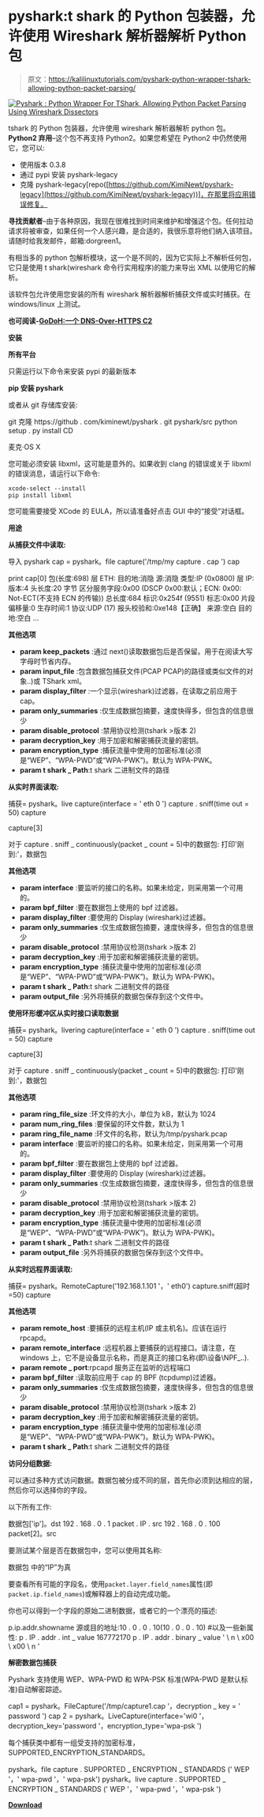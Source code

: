 # pyshark:t shark 的 Python 包装器，允许使用 Wireshark 解析器解析 Python 包

> 原文：<https://kalilinuxtutorials.com/pyshark-python-wrapper-tshark-allowing-python-packet-parsing/>

[![Pyshark : Python Wrapper For TShark, Allowing Python Packet Parsing Using Wireshark Dissectors](img/0aa94099fa8521e6a194fce53978d26f.png "Pyshark : Python Wrapper For TShark, Allowing Python Packet Parsing Using Wireshark Dissectors")](https://1.bp.blogspot.com/-hy1YnCW1xWw/XV6Vx-Yg3nI/AAAAAAAACHM/vdjTkqu0ICIOjaisP2P2cFnrxMFkh1UfQCLcBGAs/s1600/wireshark.png)

tshark 的 Python 包装器，允许使用 wireshark 解析器解析 python 包。 **Python2 弃用**–这个包不再支持 Python2。如果您希望在 Python2 中仍然使用它，您可以:

*   使用版本 0.3.8
*   通过 pypi 安装 pyshark-legacy
*   克隆 pyshark-legacy[repo([https://github.com/KimiNewt/pyshark-legacy](https://github.com/KimiNewt/pyshark-legacy))]，在那里将应用错误修复。

**寻找贡献者**–由于各种原因，我现在很难找到时间来维护和增强这个包。任何拉动请求将被审查，如果任何一个人感兴趣，是合适的，我很乐意将他们纳入该项目。请随时给我发邮件，邮箱:dorgreen1。

有相当多的 python 包解析模块，这一个是不同的，因为它实际上不解析任何包，它只是使用 t shark(wireshark 命令行实用程序)的能力来导出 XML 以使用它的解析。

该软件包允许使用您安装的所有 wireshark 解析器解析捕获文件或实时捕获。在 windows/linux 上测试。

**也可阅读-[GoDoH:一个 DNS-Over-HTTPS C2](https://kalilinuxtutorials.com/godoh-dns-over-https/)**

**安装**

**所有平台**

只需运行以下命令来安装 pypi 的最新版本

**pip 安装 pyshark**

或者从 git 存储库安装:

git 克隆 https://github . com/kiminewt/pyshark . git
pyshark/src
python setup . py install CD

麦克·OS X

您可能必须安装 libxml，这可能是意外的。如果收到 clang 的错误或关于 libxml 的错误消息，请运行以下命令:

```
xcode-select --install
pip install libxml
```

您可能需要接受 XCode 的 EULA，所以请准备好点击 GUI 中的“接受”对话框。

**用途**

**从捕获文件中读取:**

导入 pyshark
cap = pyshark。file capture('/tmp/my capture . cap ')
cap

print cap[0]
包(长度:698)
层 ETH:
目的地:消隐
源:消隐
类型:IP (0x0800)
层 IP:
版本:4
头长度:20 字节
区分服务字段:0x00 (DSCP 0x00:默认；ECN: 0x00: Not-ECT(不支持 ECN 的传输))
总长度:684
标识:0x254f (9551)
标志:0x00
片段偏移量:0
生存时间:1
协议:UDP (17)
报头校验和:0xe148【正确】
来源:空白
目的地:空白
…

**其他选项**

*   **param keep_packets** :通过 next()读取数据包后是否保留。用于在阅读大写字母时节省内存。
*   **param input_file** :包含数据包捕获文件(PCAP PCAP)的路径或类似文件的对象..)或 TShark xml。
*   **param display_filter** :一个显示(wireshark)过滤器，在读取之前应用于 cap。
*   **param only_summaries** :仅生成数据包摘要，速度快得多，但包含的信息很少
*   **param disable_protocol** :禁用协议检测(tshark >版本 2)
*   **param decryption_key** :用于加密和解密捕获流量的密钥。
*   **param encryption_type** :捕获流量中使用的加密标准(必须是“WEP”、“WPA-PWD”或“WPA-PWK”)。默认为 WPA-PWK。
*   **param t shark _ Path**:t shark 二进制文件的路径

**从实时界面读取:**

捕获= pyshark。live capture(interface = ' eth 0 ')
capture . sniff(time out = 50)
capture

capture[3]

对于 capture . sniff _ continuously(packet _ count = 5)中的数据包:
打印'刚到:'，数据包

**其他选项**

*   **param interface** :要监听的接口的名称。如果未给定，则采用第一个可用的。
*   **param bpf_filter** :要在数据包上使用的 bpf 过滤器。
*   **param display_filter** :要使用的 Display (wireshark)过滤器。
*   **param only_summaries** :仅生成数据包摘要，速度快得多，但包含的信息很少
*   **param disable_protocol** :禁用协议检测(tshark >版本 2)
*   **param decryption_key** :用于加密和解密捕获流量的密钥。
*   **param encryption_type** :捕获流量中使用的加密标准(必须是“WEP”、“WPA-PWD”或“WPA-PWK”)。默认为 WPA-PWK)。
*   **param t shark _ Path**:t shark 二进制文件的路径
*   **param output_file** :另外将捕获的数据包保存到这个文件中。

**使用环形缓冲区从实时接口读取数据**

捕获= pyshark。livering capture(interface = ' eth 0 ')
capture . sniff(time out = 50)
capture

capture[3]

对于 capture . sniff _ continuously(packet _ count = 5)中的数据包:
打印'刚到:'，数据包

**其他选项**

*   **param ring_file_size** :环文件的大小，单位为 kB，默认为 1024
*   **param num_ring_files** :要保留的环文件数，默认为 1
*   **param ring_file_name** :环文件的名称，默认为/tmp/pyshark.pcap
*   **param interface** :要监听的接口的名称。如果未给定，则采用第一个可用的。
*   **param bpf_filter** :要在数据包上使用的 bpf 过滤器。
*   **param display_filter** :要使用的 Display (wireshark)过滤器。
*   **param only_summaries** :仅生成数据包摘要，速度快得多，但包含的信息很少
*   **param disable_protocol** :禁用协议检测(tshark >版本 2)
*   **param decryption_key** :用于加密和解密捕获流量的密钥。
*   **param encryption_type** :捕获流量中使用的加密标准(必须是“WEP”、“WPA-PWD”或“WPA-PWK”)。默认为 WPA-PWK)。
*   **param t shark _ Path**:t shark 二进制文件的路径
*   **param output_file** :另外将捕获的数据包保存到这个文件中。

**从实时远程界面读取:**

捕获= pyshark。RemoteCapture('192.168.1.101 '，' eth0')
capture.sniff(超时=50)
capture

**其他选项**

*   **param remote_host** :要捕获的远程主机(IP 或主机名)。应该在运行 rpcapd。
*   **param remote_interface** :远程机器上要捕获的远程接口。请注意，在 windows 上，它不是设备显示名称，而是真正的接口名称(即\设备\NPF_..).
*   **param remote _ port**:rpcapd 服务正在监听的远程端口
*   **param bpf_filter** :读取前应用于 cap 的 BPF (tcpdump)过滤器。
*   **param only_summaries** :仅生成数据包摘要，速度快得多，但包含的信息很少
*   **param disable_protocol** :禁用协议检测(tshark >版本 2)
*   **param decryption_key** :用于加密和解密捕获流量的密钥。
*   **param encryption_type** :捕获流量中使用的加密标准(必须是“WEP”、“WPA-PWD”或“WPA-PWK”)。默认为 WPA-PWK)。
*   **param t shark _ Path**:t shark 二进制文件的路径

**访问分组数据:**

可以通过多种方式访问数据。数据包被分成不同的层，首先你必须到达相应的层，然后你可以选择你的字段。

以下所有工作:

数据包['ip']。dst
192 . 168 . 0 . 1
packet . IP . src
192 . 168 . 0 . 100
packet[2]。src

要测试某个层是否在数据包中，您可以使用其名称:

数据包
中的“IP”为真

要查看所有可能的字段名，使用`packet.layer.field_names`属性(即`packet.ip.field_names`)或解释器上的自动完成功能。

你也可以得到一个字段的原始二进制数据，或者它的一个漂亮的描述:

p.ip.addr.showname
源或目的地址:10 . 0 . 0 . 10(10 . 0 . 0 . 10)
#以及一些新属性:
p . IP . addr . int _ value
167772170
p . IP . addr . binary _ value
' \ n \ x00 \ x00 \ n '

**解密数据包捕获**

Pyshark 支持使用 WEP、WPA-PWD 和 WPA-PSK 标准(WPA-PWD 是默认标准)自动解密踪迹。

cap1 = pyshark。FileCapture('/tmp/capture1.cap '，decryption _ key = ' password ')
cap 2 = pyshark。LiveCapture(interface='wi0 '，decryption_key='password '，encryption_type='wpa-psk ')

每个捕获类中都有一组受支持的加密标准，SUPPORTED_ENCRYPTION_STANDARDS。

pyshark。file capture . SUPPORTED _ ENCRYPTION _ STANDARDS
(' WEP '，' wpa-pwd '，' wpa-psk')
pyshark。live capture . SUPPORTED _ ENCRYPTION _ STANDARDS
(' WEP '，' wpa-pwd '，' wpa-psk ')

[**Download**](https://github.com/KimiNewt/pyshark)